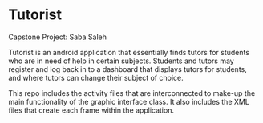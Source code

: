 # Tutorist
Capstone Project: Saba Saleh

Tutorist is an android application that essentially finds tutors for students who are in need of help in certain subjects. Students and tutors may register and log back in to a dashboard that displays tutors for students, and where tutors can change their subject of choice. 

This repo includes the activity files that are interconnected to make-up the main functionality of the graphic interface class. 
It also includes the XML files that create each frame within the application. 
